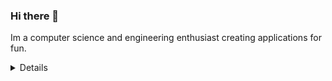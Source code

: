 ### Hi there 👋

Im a computer science and engineering enthusiast creating applications for fun.

<details>
<summary>
  Details
</summary>

### What I do

I do almost any type of programming I can, although with an emphasis on systems and desktop application programming. I approach every challenge with an open mindset and being ready to learn. I have spent time around a multitude of operating systems, programming languges and other systems requiring me to constantly learn new technologies. While most of my work is on github, some of what I do does not have enough substance to be uploaded to github. I am really passionate about systems programming and electrical engineering, and plan to study it in college. I also spend time taking on mechanical enginnering projects such as building DIY sim racing cockpits and building robots for Vex Robotics competitions.

### What im working on
 - UIKit desktop adaptation
     - Make UIKit work and be programmable on a desktop enviroment without a ti-nspire emulator.
 - JReverse
     - Making a installer application and patching bugs
 - Website
     - Writing up project overviews and developing pages for <a href="https://aaronwilk.dev" target="_tab">My Website</a>
### Github Stats

![Github Stats](https://github-readme-stats.vercel.app/api/?username=tubaplayerdis&show_icons=true&count_private=true&theme=react)

## My skills 📜

### Web Technologies 🌐
 - JavaScript
 - HTML
 - CSS
 - TypeScript
 - Bootstrap
 - Node.js
 - Discord.js

### Application Technologies 💻
 - C
 - C++
 - Boost C++
 - WinUI 3 C++
 - OpenGl
 - Java Native Interface
 - Java Vitrual Machine Tool Interface
 - Java
 - Java Swing
 - Java FX
 - C#
 - WinForms C#
 - WPF C#
 - WinUI 3 C#
 - Python
 - Beamng Lua

### Integrated System Technologies 💾
 - Raspberry PI
 - Arduino
 - TI-Nspire
 - Micropython

### Operating Systems 🖥️
 - Windows 10/11
 - Raspbian
 - Chrome OS
 - Debian

## What I'm currently learning 📚

- Vex Robotics C++/Python
- PyGame
- Advanced Fusion 360

### Languages Use

![UsedL anguages](https://github-readme-stats.vercel.app/api/top-langs/?username=tubaplayerdis&show_icons=true&count_private=true&theme=react&langs_count=10&layout=compact)

</details>
